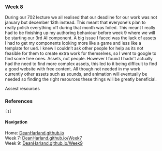 ### Week 8
During our 702 lecture we all realised that our deadline for our work was not january but december 13th instead. This meant that everyone's plan to really polish everything off during that month was foiled. This meant I really had to be finishing up my authoring behaviour before week 9 where we will be starting our 3rd AI component. A big issue I faced was the lack of assets I had to get my components looking more like a game and less like a template for ue4. I knew I couldn’t ask other people for help as its not feasible for them to create extra work for themselves, so I went to google to find some free ones. Assets, not people. However I found I hadn't actually had the need to find more complex assets, this led to it being difficult to find a good website with free content. All though not needed in my work currently other assets such as sounds, and animation will eventually be needed so finding the right resources these things will be greatly beneficial. 

Assest resources

### References
```
[1] 
```

#### Navigation
Home: [DeanHarland.github.io](https://DeanHarland.github.io) <br />
Week 7: [DeanHarland.github.io/Week7](https://DeanHarland.github.io/Week7) <br />
Week 9: [DeanHarland.github.io/Week9](https://DeanHarland.github.io/Week9) <br />
